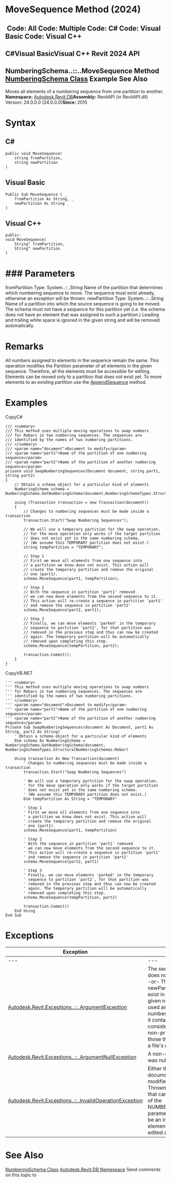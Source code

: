 # MoveSequence Method (2024)

﻿
 Code: All Code: Multiple Code: C# Code: Visual Basic Code: Visual C++   
---  
C#Visual BasicVisual C++
Revit 2024 API  
---  
NumberingSchema..::..MoveSequence Method   
[NumberingSchema Class](8f2b22da-5963-301f-44d8-10c68828c436.md "NumberingSchema Class") Example See Also  
---  
Moves all elements of a numbering sequence from one partition to another. 
**Namespace:** [Autodesk.Revit.DB](87546ba7-461b-c646-cbb1-2cb8f5bff8b2.md "Autodesk.Revit.DB Namespace")**Assembly:** RevitAPI (in RevitAPI.dll) Version: 24.0.0.0 (24.0.0.0)**Since:** 2015 
# Syntax
C#  
---  
```text
public void MoveSequence(
	string fromPartition,
	string newPartition
)
```
  
Visual Basic  
---  
```text
Public Sub MoveSequence ( _
	fromPartition As String, _
	newPartition As String _
)
```
  
Visual C++  
---  
```text
public:
void MoveSequence(
	String^ fromPartition, 
	String^ newPartition
)
```
  
# ### Parameters
fromPartition
    Type: System..::..String Name of the partition that determines which numbering sequence to move. The sequence must exist already, otherwise an exception will be thrown. 
newPartition
    Type: System..::..String Name of a partition into which the source sequence is going to be moved. The schema must not have a sequence for this partition yet (i.e. the schema does not have an element that was assigned to such a partition.) 
Leading and trailing white space is ignored in the given string and will be removed automatically.
# Remarks
All numbers assigned to elements in the sequence remain the same.
This operation modifies the Partition parameter of all elements in the given sequence. Therefore, all the elements must be accessible for editing.
Elements can be moved only to a partition that does not exist yet. To move elements to an existing partition use the [AppendSequence](0a89ca78-ca34-93fa-4fa7-71883a535497.md "AppendSequence Method") method.
# Examples
CopyC#
```text
/// <summary>
/// This method uses multiple moving operations to swap numbers
/// for Rebars in two numbering sequences. The sequences are
/// identified by the names of two numbering partitions.
/// </summary>
/// <param name="document">Document to modify</param>
/// <param name="part1">Name of the partition of one numbering sequence</param>
/// <param name="part2">Name of the partition of another numbering sequence</param>
private void SwapNumberingSequences(Document document, string part1, string part2)
{
    // Obtain a schema object for a particular kind of elements 
    NumberingSchema schema = NumberingSchema.GetNumberingSchema(document,NumberingSchemaTypes.StructuralNumberingSchemas.Rebar);

    using (Transaction transaction = new Transaction(document))
    {
        // Changes to numbering sequences must be made inside a transaction
        transaction.Start("Swap Numbering Sequences");

        // We will use a temporary partition for the swap operation,
        // for the move operation only works if the target partition 
        // does not exist yet in the same numbering schema.
        // (We assume this TEMPORARY partition does not exist.)
        string tempPartition = "TEMPORARY";

        // Step 1
        // First we move all elements from one sequence into 
        // a partition we know does not exist. This action will
        // create the temporary partition and remove the original
        // one (part1).
        schema.MoveSequence(part1, tempPartition);

        // Step 2
        // With the sequence in partition 'part1' removed
        // we can now move elements from the second sequence to it.
        // This action will re-create a sequence in partition 'part1'
        // and remove the sequence in partition 'part2'
        schema.MoveSequence(part2, part1);

        // Step 3
        // Finally, we can move elements 'parked' in the temporary
        // sequence to partition 'part2', for that partition was
        // removed in the previous step and thus can now be created
        // again. The temporary partition will be automatically 
        // removed upon completing this step.
        schema.MoveSequence(tempPartition, part2);

        transaction.Commit();
    }
}
```

CopyVB.NET
```text
''' <summary>
''' This method uses multiple moving operations to swap numbers
''' for Rebars in two numbering sequences. The sequences are
''' identified by the names of two numbering partitions.
''' </summary>
''' <param name="document">Document to modify</param>
''' <param name="part1">Name of the partition of one numbering sequence</param>
''' <param name="part2">Name of the partition of another numbering sequence</param>
Private Sub SwapNumberingSequences(document As Document, part1 As String, part2 As String)
    ' Obtain a schema object for a particular kind of elements 
    Dim schema As NumberingSchema = NumberingSchema.GetNumberingSchema(document, NumberingSchemaTypes.StructuralNumberingSchemas.Rebar)

    Using transaction As New Transaction(document)
        ' Changes to numbering sequences must be made inside a transaction
        transaction.Start("Swap Numbering Sequences")

        ' We will use a temporary partition for the swap operation,
        ' for the move operation only works if the target partition 
        ' does not exist yet in the same numbering schema.
        ' (We assume this TEMPORARY partition does not exist.)
        Dim tempPartition As String = "TEMPORARY"

        ' Step 1
        ' First we move all elements from one sequence into 
        ' a partition we know does not exist. This action will
        ' create the temporary partition and remove the original
        ' one (part1).
        schema.MoveSequence(part1, tempPartition)

        ' Step 2
        ' With the sequence in partition 'part1' removed
        ' we can now move elements from the second sequence to it.
        ' This action will re-create a sequence in partition 'part1'
        ' and remove the sequence in partition 'part2'
        schema.MoveSequence(part2, part1)

        ' Step 3
        ' Finally, we can move elements 'parked' in the temporary
        ' sequence to partition 'part2', for that partition was
        ' removed in the previous step and thus can now be created
        ' again. The temporary partition will be automatically 
        ' removed upon completing this step.
        schema.MoveSequence(tempPartition, part2)

        transaction.Commit()
    End Using
End Sub
```

# Exceptions
| Exception | Condition |
| --- | --- |
| --- | --- |
| [Autodesk.Revit.Exceptions..::..ArgumentException](2e6e4206-97a8-dd4b-df5d-4269f4bb6088.md "ArgumentException Class") | The sequence fromPartition does not exist in the schema. -or- The sequence newPartition does already exist in the schema. -or- the given newPartition cannot be used as a valid name of a numbering partition because it contains characters that are considered invalid, such as non-printable characters or those that cannot be used in a file's name. |
| [Autodesk.Revit.Exceptions..::..ArgumentNullException](631e1424-60f4-929b-4e52-dda9dcd26316.md "ArgumentNullException Class") | A non-optional argument was null |
| [Autodesk.Revit.Exceptions..::..InvalidOperationException](9e715f03-3884-e539-4dd6-8d7545733adc.md "InvalidOperationException Class") | Either the schema or its document cannot be modified at present. -or- Thrown if there is an element that cannot have new value of the NUMBER_PARTITION_PARAM parameter assigned. It may be an indication that the element is not free to be edited at present. |

# See Also
[NumberingSchema Class](8f2b22da-5963-301f-44d8-10c68828c436.md "NumberingSchema Class")
[Autodesk.Revit.DB Namespace](87546ba7-461b-c646-cbb1-2cb8f5bff8b2.md "Autodesk.Revit.DB Namespace")
Send comments on this topic to 